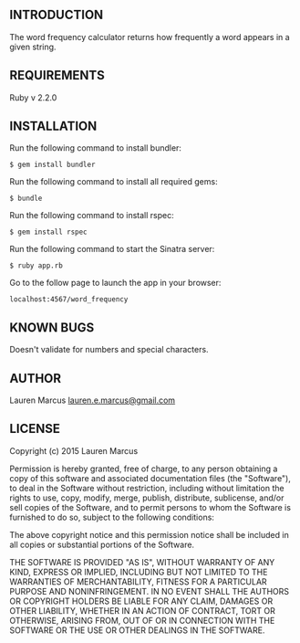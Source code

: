 INTRODUCTION
------------
The word frequency calculator returns how frequently a word appears in a given string.

REQUIREMENTS
------------
Ruby v 2.2.0


INSTALLATION
------------
Run the following command to install bundler:

  `$ gem install bundler`

Run the following command to install all required gems:

  `$ bundle`

Run the following command to install rspec:

  `$ gem install rspec`

Run the following command to start the Sinatra server:

  `$ ruby app.rb`

Go to the follow page to launch the app in your browser:

  `localhost:4567/word_frequency`

KNOWN BUGS
---------
Doesn't validate for numbers and special characters.

AUTHOR
-------
Lauren Marcus
lauren.e.marcus@gmail.com


LICENSE
-------

Copyright (c) 2015 Lauren Marcus

Permission is hereby granted, free of charge, to any person obtaining a copy of this software and associated documentation files (the "Software"), to deal in the Software without restriction, including without limitation the rights to use, copy, modify, merge, publish, distribute, sublicense, and/or sell copies of the Software, and to permit persons to whom the Software is furnished to do so, subject to the following conditions:

The above copyright notice and this permission notice shall be included in all copies or substantial portions of the Software.

THE SOFTWARE IS PROVIDED "AS IS", WITHOUT WARRANTY OF ANY KIND, EXPRESS OR IMPLIED, INCLUDING BUT NOT LIMITED TO THE WARRANTIES OF MERCHANTABILITY, FITNESS FOR A PARTICULAR PURPOSE AND NONINFRINGEMENT. IN NO EVENT SHALL THE AUTHORS OR COPYRIGHT HOLDERS BE LIABLE FOR ANY CLAIM, DAMAGES OR OTHER LIABILITY, WHETHER IN AN ACTION OF CONTRACT, TORT OR OTHERWISE, ARISING FROM, OUT OF OR IN CONNECTION WITH THE SOFTWARE OR THE USE OR OTHER DEALINGS IN THE SOFTWARE.
